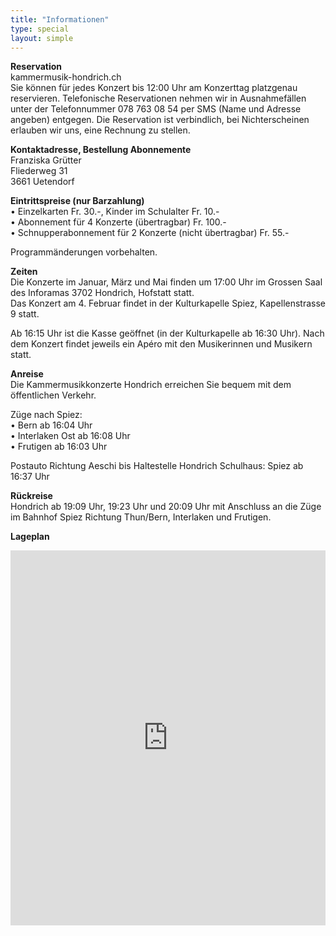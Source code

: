 ```yaml
---
title: "Informationen"
type: special
layout: simple
---
```


__Reservation__  
kammermusik-hondrich.ch  
Sie können für jedes Konzert bis 12:00 Uhr am Konzerttag platzgenau reservieren. Telefonische Reservationen nehmen wir in Ausnahmefällen
unter der Telefonnummer 078 763 08 54 per SMS (Name und Adresse angeben) entgegen. Die Reservation ist verbindlich, bei Nichterscheinen
erlauben wir uns, eine Rechnung zu stellen.  

__Kontaktadresse, Bestellung Abonnemente__  
Franziska Grütter  
Fliederweg 31  
3661 Uetendorf

__Eintrittspreise (nur Barzahlung)__  
• Einzelkarten Fr. 30.-, Kinder im Schulalter Fr. 10.-  
• Abonnement für 4 Konzerte (übertragbar) Fr. 100.-  
• Schnupperabonnement für 2 Konzerte (nicht übertragbar) Fr. 55.-  

Programmänderungen vorbehalten.


__Zeiten__  
Die Konzerte im Januar, März und Mai finden um 17:00 Uhr im Grossen Saal des Inforamas 3702 Hondrich, Hofstatt statt.  
Das Konzert am 4. Februar findet in der Kulturkapelle Spiez, Kapellenstrasse 9 statt.

Ab 16:15 Uhr ist die Kasse geöffnet (in der Kulturkapelle ab 16:30 Uhr). Nach dem Konzert findet jeweils ein Apéro mit den Musikerinnen und
Musikern statt.

__Anreise__  
Die Kammermusikkonzerte Hondrich erreichen Sie bequem mit dem öffentlichen Verkehr.

Züge nach Spiez:  
• Bern ab 16:04 Uhr  
• Interlaken Ost ab 16:08 Uhr  
• Frutigen ab 16:03 Uhr  

Postauto Richtung Aeschi bis Haltestelle Hondrich Schulhaus: Spiez ab 16:37 Uhr

__Rückreise__  
Hondrich ab 19:09 Uhr, 19:23 Uhr und 20:09 Uhr mit Anschluss an die Züge im Bahnhof Spiez Richtung Thun/Bern, Interlaken und Frutigen.

__Lageplan__

<iframe src='https://map.geo.admin.ch/embed.html?lang=en&topic=ech&bgLayer=ch.swisstopo.pixelkarte-farbe&layers=ch.swisstopo.zeitreihen,ch.bfs.gebaeude_wohnungs_register,ch.bav.haltestellen-oev,ch.swisstopo.swisstlm3d-wanderwege,KML%7C%7Chttps:%2F%2Fpublic.geo.admin.ch%2Fdzd9GaMPS9-LudgJA3Avyw&layers_visibility=false,false,true,false,true&layers_timestamp=18641231,,,,&E=2618612.27&N=1169085.46&zoom=10' width='100%' height='600px' frameborder='0' style='border:0'></iframe>
